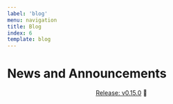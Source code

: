 ```yaml
---
label: 'blog'
menu: navigation
title: Blog
index: 6
template: blog
---
```


<style>
  ul {
    list-style-type: none;
    text-align: center;
  }
</style>

# News and Announcements

- [Release: v0.15.0](/blog/release/v0-15-0/) 📝
